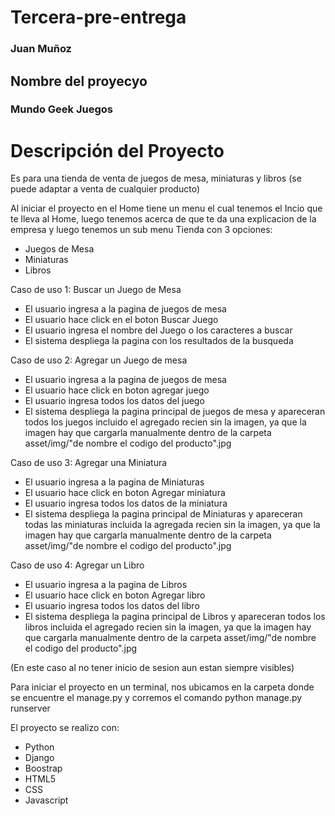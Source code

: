 # Tercera-pre-entrega
### Juan Muñoz

## Nombre del proyecyo
### Mundo Geek Juegos


# Descripción del Proyecto
Es para una tienda de venta de juegos de mesa, miniaturas y libros
(se puede adaptar a venta de cualquier producto)

Al iniciar el proyecto en el Home tiene un menu el cual tenemos el Incio que te lleva al Home, luego tenemos acerca de que te da una explicacion de la empresa y luego tenemos un sub menu Tienda con 3 opciones:
  - Juegos de Mesa
  - Miniaturas
  - Libros

Caso de uso 1:  Buscar un Juego de Mesa
- El usuario ingresa a la pagina de juegos de mesa
- El usuario hace click en el boton Buscar Juego
- El usuario ingresa el nombre del Juego o los caracteres a buscar
- El sistema despliega la pagina con los resultados de la busqueda

Caso de uso 2: Agregar un Juego de mesa
- El usuario ingresa a la pagina de juegos de mesa
- El usuario hace click en boton agregar juego
- El usuario ingresa todos los datos del juego
- El sistema despliega la pagina principal de juegos de mesa y apareceran todos los juegos incluido el agregado recien
  sin la imagen,  ya que la imagen hay que cargarla manualmente dentro de la carpeta asset/img/"de nombre el codigo del        producto".jpg

Caso de uso 3: Agregar una Miniatura
- El usuario ingresa a la pagina de Miniaturas
- El usuario hace click en boton Agregar miniatura
- El usuario ingresa todos los datos de la miniatura
- El sistema despliega la pagina principal de Miniaturas y apareceran todas las miniaturas incluida la agregada recien
  sin la imagen,  ya que la imagen hay que cargarla manualmente dentro de la carpeta asset/img/"de nombre el codigo del        producto".jpg

Caso de uso 4: Agregar un Libro
- El usuario ingresa a la pagina de Libros
- El usuario hace click en boton Agregar libro
- El usuario ingresa todos los datos del libro
- El sistema despliega la pagina principal de Libros y apareceran todos los libros incluida el agregado recien
  sin la imagen,  ya que la imagen hay que cargarla manualmente dentro de la carpeta asset/img/"de nombre el codigo del        producto".jpg

(En este caso al no tener inicio de sesion aun estan siempre visibles)


Para iniciar el proyecto en un terminal, nos ubicamos en la carpeta donde se encuentre el manage.py y corremos el comando python manage.py runserver

El proyecto se realizo con:
  - Python
  - Django
  - Boostrap
  - HTML5
  - CSS
  - Javascript
